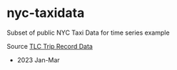 # nyc-taxidata
Subset of public NYC Taxi Data for time series example

Source [TLC Trip Record Data](https://www.nyc.gov/site/tlc/about/tlc-trip-record-data.page)
* 2023 Jan-Mar
